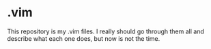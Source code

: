 # .vim #

This repository is my .vim files. I really should go through them all and describe what each one does, but now is not the time.
